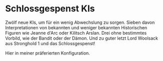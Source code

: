 # Schlossgespenst KIs  
Zwölf neue KIs, um für ein wenig Abwechslung zu sorgen. 
Sieben davon Interpretationen von bekannten und weniger bekannten Historischen Figuren wie Jeanne d'Arc oder Kilitsch Arslan. 
Drei ohne bestimmtes Vorbild, wie der Bandit oder der Dämon.
Und zu guter letzt Lord Woolsack aus Stronghold 1 und das Schlossgespenst!

Hier in meiner präferierten Konfiguration.
